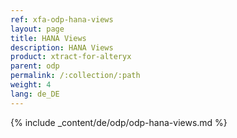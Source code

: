 ```yaml
---
ref: xfa-odp-hana-views
layout: page
title: HANA Views
description: HANA Views
product: xtract-for-alteryx
parent: odp
permalink: /:collection/:path
weight: 4
lang: de_DE
---
```


{% include _content/de/odp/odp-hana-views.md %} 

